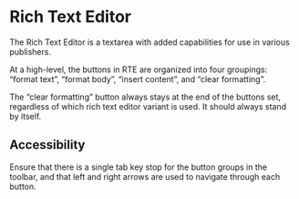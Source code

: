 # Rich Text Editor

The Rich Text Editor is a textarea with added capabilities for use in various publishers.

At a high-level, the buttons in RTE are organized into four groupings:
“format text”, “format body”, “insert content”, and “clear formatting”.

The “clear formatting” button always stays at the end of the buttons set,
regardless of which rich text editor variant is used. It should always stand by itself.

## Accessibility

Ensure that there is a single tab key stop for the button groups in the
toolbar, and that left and right arrows are used to navigate through each button.
